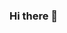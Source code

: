 ### Hi there 👋

<!--
**LarissadeAro/LarissadeAro** is a ✨ _special_ ✨ repository because its `README.md` (this file) appears on your GitHub profile.

Boas vindas ao meu perfil!

-Meu nome é:Larissa de Aro Vitório
-Estou me desenvolvendo na linguagem JavaScript
- Utilizo esse espaço para me organizar e compartilhar os meus projetos desenvolvidos e que são em andamento
-Estou estudando na Alura
- 💬 Pergunte-me sobre os meus projetos já finalizados 
- Estudante


